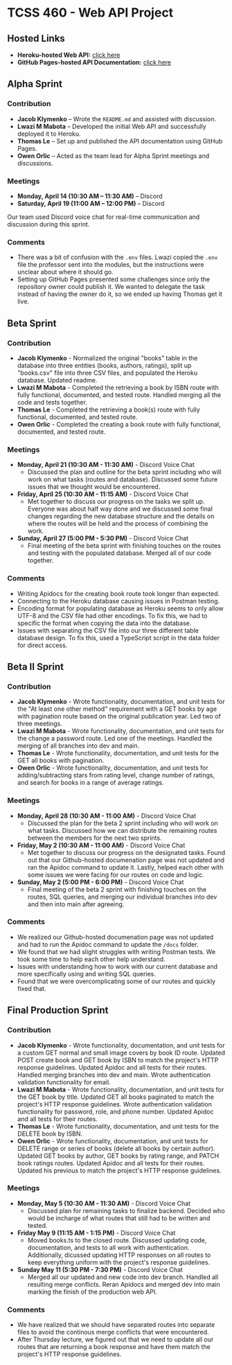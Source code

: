 # TCSS 460 - Web API Project

## Hosted Links

- **Heroku-hosted Web API:** [click here](https://group2-tcss460-web-api-322094da8ec1.herokuapp.com/)
- **GitHub Pages-hosted API Documentation:** [click here](https://lwazi71.github.io/Web_API_Phase2_TCSS460/)


## Alpha Sprint

### Contribution

- **Jacob Klymenko** – Wrote the `README.md` and assisted with discussion.
- **Lwazi M Mabota** – Developed the initial Web API and successfully deployed it to Heroku.
- **Thomas Le** – Set up and published the API documentation using GitHub Pages.
- **Owen Orlic** – Acted as the team lead for Alpha Sprint meetings and discussions.

### Meetings

- **Monday, April 14 (10:30 AM – 11:30 AM)** – Discord  
- **Saturday, April 19 (11:00 AM – 12:00 PM)** – Discord  

Our team used Discord voice chat for real-time communication and discussion during this sprint.

### Comments

- There was a bit of confusion with the `.env` files. Lwazi copied the `.env` file the professor sent into the modules, but the instructions were unclear about where it should go.
- Setting up GitHub Pages presented some challenges since only the repository owner could publish it. We wanted to delegate the task instead of having the owner do it, so we ended up having Thomas get it live.

## Beta Sprint

### Contribution

- **Jacob Klymenko** - Normalized the original "books" table in the database into three entities (books, authors, ratings), split up "books.csv" file into three CSV files, and populated the Heroku database. Updated readme.
- **Lwazi M Mabota** - Completed the retrieving a book by ISBN route with fully functional, documented, and tested route. Handled merging all the code and tests together.
- **Thomas Le** - Completed the retrieving a book(s) route with fully functional, documented, and tested route. 
- **Owen Orlic** - Completed the creating a book route with fully functional, documented, and tested route. 

### Meetings

- **Monday, April 21 (10:30 AM - 11:30 AM)** - Discord Voice Chat
    - Discussed the plan and outline for the beta sprint including who will work on what tasks (routes and database). Discussed some future issues that we thought would be encountered.
- **Friday, April 25 (10:30 AM - 11:15 AM)** - Discord Voice Chat
    - Met together to discuss our progress on the tasks we split up. Everyone was about half way done and we discussed some final changes regarding the new database structure and the details on where the routes will be held and the process of combining the work.
- **Sunday, April 27 (5:00 PM - 5:30 PM)** - Discord Voice Chat
    - Final meeting of the beta sprint with finishing touches on the routes and testing with the populated database. Merged all of our code together.

### Comments

- Writing Apidocs for the creating book route took longer than expected.
- Connecting to the Heroku database causing issues in Postman testing.
- Encoding format for populating database as Heroku seems to only allow UTF-8 and the CSV file had other encodings. To fix this, we had to specific the format when copying the data into the database.
- Issues with separating the CSV file into our three different table database design. To fix this, used a TypeScript script in the data folder for direct access.

## Beta II Sprint

### Contribution

- **Jacob Klymenko** - Wrote functionality, documentation, and unit tests for the "At least one other method" requirement with a GET books by age with pagination route based on the original publication year. Led two of three meetings.
- **Lwazi M Mabota** - Wrote functionality, documentation, and unit tests for the change a password route. Led one of the meetings. Handled the merging of all branches into dev and main.
- **Thomas Le** - Wrote functionality, documentation, and unit tests for the GET all books with pagination.
- **Owen Orlic** - Wrote functionality, documentation, and unit tests for adding/subtracting stars from rating level, change number of ratings, and search for books in a range of average ratings.

### Meetings

- **Monday, April 28 (10:30 AM - 11:00 AM)** - Discord Voice Chat
    - Discussed the plan for the beta 2 sprint including who will work on what tasks. Discussed how we can distribute the remaining routes between the members for the next two sprints. 
- **Friday, May 2 (10:30 AM - 11:00 AM)** - Discord Voice Chat
    - Met together to discuss our progress on the designated tasks. Found out that our Github-hosted documenation page was not updated and ran the Apidoc command to update it. Lastly, helped each other with some issues we were facing for our routes on code and logic.
- **Sunday, May 2 (5:00 PM - 6:00 PM)** - Discord Voice Chat
    - Final meeting of the beta 2 sprint with finishing touches on the routes, SQL queries, and merging our individual branches into dev and then into main after agreeing.

### Comments

- We realized our Github-hosted documenation page was not updated and had to run the Apidoc command to update the `/docs` folder.
- We found that we had slight struggles with writing Postman tests. We took some time to help each other help understand.
- Issues with understanding how to work with our current database and more specifically using and writing SQL queries. 
- Found that we were overcomplicating some of our routes and quickly fixed that.

## Final Production Sprint

### Contribution

- **Jacob Klymenko** - Wrote functionality, documentation, and unit tests for a custom GET normal and small image covers by book ID route. Updated POST create book and GET book by ISBN to match the project's HTTP response guidelines. Updated Apidoc and all tests for their routes. Handled merging branches into dev and main. Wrote authentication validation functionality for email.
- **Lwazi M Mabota** - Wrote functionality, documentation, and unit tests for the GET book by title. Updated GET all books paginated to match the project's HTTP response guidelines. Wrote authentication validation functionality for password, role, and phone number. Updated Apidoc and all tests for their routes.
- **Thomas Le** - Wrote functionality, documentation, and unit tests for the DELETE book by ISBN.
- **Owen Orlic** - Wrote functionality, documentation, and unit tests for DELETE range or series of books (delete all books by certain author). Updated GET books by author, GET books by rating range, and PATCH book ratings routes. Updated Apidoc and all tests for their routes. Updated his previous to match the project's HTTP response guidelines.


### Meetings
- **Monday, May 5 (10:30 AM - 11:30 AM)** - Discord Voice Chat
    - Discussed plan for remaining tasks to finalize backend. Decided who would be incharge of what routes that still had to be written and tested.
- **Friday May 9 (11:15 AM - 1:15 PM)** - Discord Voice Chat
    - Moved books.ts to the closed route. Discussed updating code, documentation, and tests to all work with authentication. Additionally, dicussed updating HTTP responses on all routes to keep everything uniform with the project's response guidelines.
- **Sunday May 11 (5:30 PM - 7:30 PM)** - Discord Voice Chat
    - Merged all our updated and new code into dev branch. Handled all resulting merge conflicts. Reran Apidocs and merged dev into main marking the finish of the production web API.

### Comments

- We have realized that we should have separated routes into separate files to avoid the continous merge conflicts that were encountered.
- After Thursday lecture, we figured out that we need to update all our routes that are returning a book response and have them match the project's HTTP response guidelines.